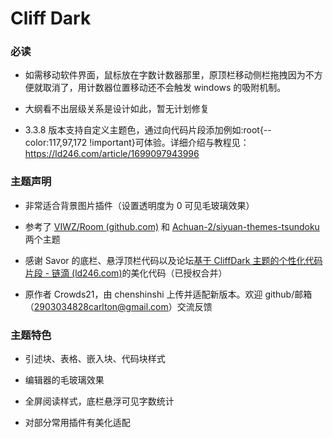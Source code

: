 # Cliff Dark

### 必读

- 如需移动软件界面，鼠标放在字数计数器那里，原顶栏移动侧栏拖拽因为不方便就取消了，用计数器位置移动还不会触发 windows 的吸附机制。

- 大纲看不出层级关系是设计如此，暂无计划修复

- 3.3.8 版本支持自定义主题色，通过向代码片段添加例如:root{--color:117,97,172 !important}可体验。详细介绍与教程见：<https://ld246.com/article/1699097943996>

### 主题声明

- 非常适合背景图片插件（设置透明度为 0 可见毛玻璃效果）

- 参考了 [VIWZ/Room (github.com)](https://github.com/VIWZ/Room) 和 [Achuan-2/siyuan-themes-tsundoku](https://github.com/Achuan-2/siyuan-themes-tsundoku) 两个主题

- 感谢 Savor 的底栏、悬浮顶栏代码以及论坛[基于 CliffDark 主题的个性化代码片段 - 链滴 (ld246.com)](https://ld246.com/article/1693012154367)的美化代码（已授权合并）

- 原作者 Crowds21，由 chenshinshi 上传并适配新版本。欢迎 github/邮箱（<2903034828carlton@gmail.com>）交流反馈

### 主题特色

- 引述块、表格、嵌入块、代码块样式

- 编辑器的毛玻璃效果

- 全屏阅读样式，底栏悬浮可见字数统计

- 对部分常用插件有美化适配
